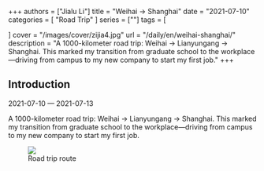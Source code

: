 +++
authors = ["Jialu Li"]
title = "Weihai → Shanghai"
date = "2021-07-10"
categories = [
    "Road Trip"
]
series = [""]
tags = [
    
]
cover = "/images/cover/zijia4.jpg"
url = "/daily/en/weihai-shanghai/"
description = "A 1000-kilometer road trip: Weihai → Lianyungang → Shanghai. This marked my transition from graduate school to the workplace—driving from campus to my new company to start my first job."
+++
<!DOCTYPE html>
<html lang="en">
<head>
    <meta charset="UTF-8">
    <meta name="viewport" content="width=device-width, initial-scale=1.0">
    <link rel="stylesheet" href="/assets/css/styles.css">
</head>
<body>
    <article>
        <section>
            <h2>Introduction</h2>
            <p>2021-07-10 — 2021-07-13</p>
            <p>A 1000-kilometer road trip: Weihai → Lianyungang → Shanghai.  
This marked my transition from graduate school to the workplace—driving from campus to my new company to start my first job.</p>
            <div class="container">
                <div class="image">
                    <figure>
                        <a data-fancybox="gallery" href="https://cdn.heirenlop.com/daily-record/zijia4.png">
                            <img src="https://cdn.heirenlop.com/daily-record/zijia4.png" loading="lazy">
                        </a>
                        <figcaption>Road trip route</figcaption>
                    </figure>
                </div>
            </div>
        </section>
    </article>
</body>
</html>
